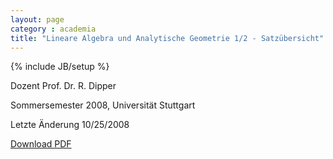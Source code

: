 ```yaml
---
layout: page
category : academia
title: "Lineare Algebra und Analytische Geometrie 1/2 - Satzübersicht"
---
```

{% include JB/setup %}

Dozent  Prof. Dr. R. Dipper

Sommersemester 2008, Universität Stuttgart

Letzte Änderung 10/25/2008

[Download PDF](Laag-Zusa.pdf)